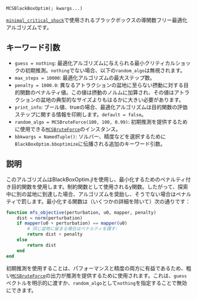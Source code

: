 ```
MCSBlackBoxOptim(; kwargs...)
```

[`minimal_critical_shock`](@ref)で使用されるブラックボックスの導関数フリー最適化アルゴリズムです。

## キーワード引数

  * `guess = nothing`: 最適化アルゴリズムに与えられる最小クリティカルショックの初期推測。`nothing`でない場合、以下の`random_algo`は無視されます。
  * `max_steps = 10000`: 最適化アルゴリズムの最大ステップ数。
  * `penalty = 1000.0`: 異なるアトラクションの盆地に至らない摂動に対する目的関数のペナルティ値。この値は摂動のノルムに加算され、その値はアトラクションの盆地の典型的なサイズよりもはるかに大きい必要があります。
  * `print_info`: ブール値、trueの場合、最適化アルゴリズムは目的関数の評価ステップに関する情報を印刷します。`default = false`。
  * `random_algo = MCSBruteForce(100, 100, 0.99)`: 初期推測を提供するために使用できる[`MCSBruteForce`](@ref)のインスタンス。
  * `bbkwargs = NamedTuple()`: ソルバー、精度などを選択するために`BlackBoxOptim.bboptimize`に伝播される追加のキーワード引数。

## 説明

このアルゴリズムはBlackBoxOptim.jlを使用し、最小化するためのペナルティ付き目的関数を使用します。制約関数として使用されるy関数。したがって、探索中に別の盆地に到達した場合、アルゴリズムを奨励し、そうでない場合はペナルティで罰します。最小化する関数は（いくつかの詳細を除いて）次の通りです：

```julia
function mfs_objective(perturbation, u0, mapper, penalty)
    dist = norm(perturbation)
    if mapper(u0 + perturbation) == mapper(u0)
        # 同じ盆地に留まる場合はペナルティを課す:
        return dist + penalty
    else
        return dist
    end
end
```

初期推測を使用することは、パフォーマンスと精度の両方に有益であるため、粗い[`MCSBruteForce`](@ref)の出力が推測を提供するために使用されます。これは、`guess`ベクトルを明示的に渡すか、`random_algo`として`nothing`を指定することで無効にできます。
